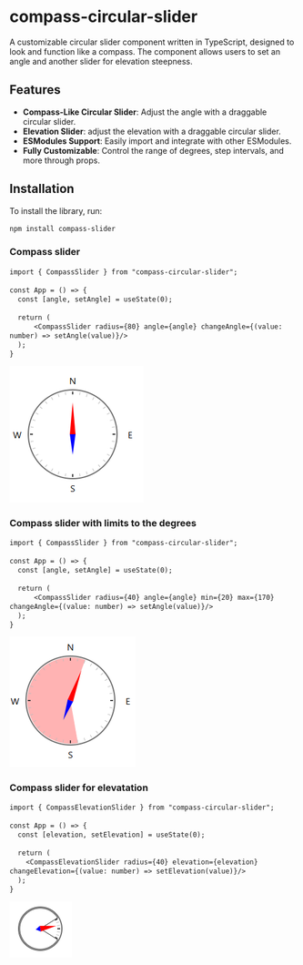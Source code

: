 # compass-circular-slider
A customizable circular slider component written in TypeScript, designed to look and function like a compass. The component allows users to set an angle and another slider for elevation steepness.

## Features

- **Compass-Like Circular Slider**: Adjust the angle with a draggable circular slider.
- **Elevation Slider**: adjust the elevation with a draggable circular slider.
- **ESModules Support**: Easily import and integrate with other ESModules.
- **Fully Customizable**: Control the range of degrees, step intervals, and more through props.

## Installation

To install the library, run:

```bash
npm install compass-slider
```
### Compass slider
```node
import { CompassSlider } from "compass-circular-slider";

const App = () => {
  const [angle, setAngle] = useState(0);

  return (
      <CompassSlider radius={80} angle={angle} changeAngle={(value: number) => setAngle(value)}/>
  );
}
```
![Alt text](images/compassSlider.png)
### Compass slider with limits to the degrees
```node
import { CompassSlider } from "compass-circular-slider";

const App = () => {
  const [angle, setAngle] = useState(0);

  return (
      <CompassSlider radius={40} angle={angle} min={20} max={170} changeAngle={(value: number) => setAngle(value)}/>
  );
}
```
![Alt text](images/borderCompassSlider.png)

### Compass slider for elevatation
```node
import { CompassElevationSlider } from "compass-circular-slider";

const App = () => {
  const [elevation, setElevation] = useState(0);

  return (
    <CompassElevationSlider radius={40} elevation={elevation} changeElevation={(value: number) => setElevation(value)}/>
  );
}
```
![Alt text](images/elevationCompass.png)


